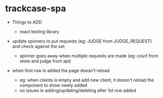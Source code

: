# trackcase-spa

* Things to ADD
  * react testing library

* update spinners to put requests (eg: JUDGE from JUDGE_REQUEST) and check against the set
  * spinner goes away when multiple requests are made (eg: court from store and judge from api)
* when first row is added the page doesn't reload
  * eg: when clients is empty and add new client, it doesn't reload the component to show newly added
  * no issues in adding/updating/deleting after 1st row added
